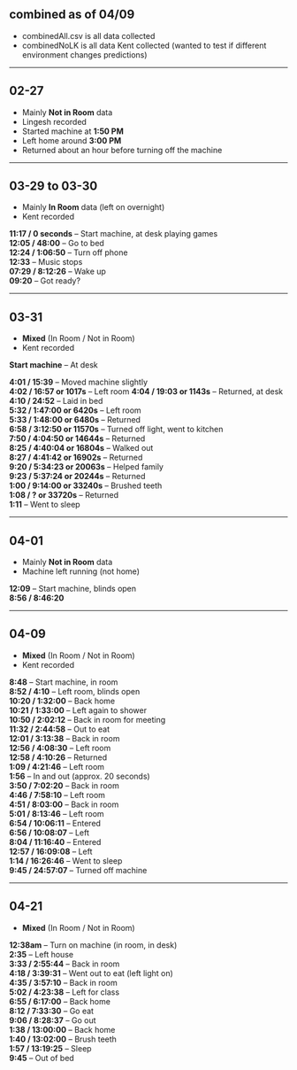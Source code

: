 ## combined as of 04/09
- combinedAll.csv is all data collected 
- combinedNoLK is all data Kent collected (wanted to test if different environment changes predictions)

---

## 02-27  
- Mainly **Not in Room** data  
- Lingesh recorded  
- Started machine at **1:50 PM**  
- Left home around **3:00 PM**  
- Returned about an hour before turning off the machine  

---

## 03-29 to 03-30  
- Mainly **In Room** data (left on overnight)  
- Kent recorded  

**11:17 / 0 seconds** – Start machine, at desk playing games  
**12:05 / 48:00** – Go to bed  
**12:24 / 1:06:50** – Turn off phone  
**12:33** – Music stops  
**07:29 / 8:12:26** – Wake up  
**09:20** – Got ready?  

---

## 03-31  
- **Mixed** (In Room / Not in Room)  
- Kent recorded  

**Start machine** – At desk  

**4:01 / 15:39** – Moved machine slightly  
**4:02 / 16:57 or 1017s** – Left room 
**4:04 / 19:03 or 1143s** – Returned, at desk  
**4:10 / 24:52** – Laid in bed  
**5:32 / 1:47:00 or 6420s** – Left room  
**5:33 / 1:48:00 or 6480s** – Returned  
**6:58 / 3:12:50 or 11570s** – Turned off light, went to kitchen  
**7:50 / 4:04:50 or 14644s** – Returned  
**8:25 / 4:40:04 or 16804s** – Walked out  
**8:27 / 4:41:42 or 16902s** – Returned  
**9:20 / 5:34:23 or 20063s** – Helped family  
**9:23 / 5:37:24 or 20244s** – Returned  
**1:00 / 9:14:00 or 33240s** – Brushed teeth  
**1:08 / ? or 33720s** – Returned  
**1:11** – Went to sleep  

---

## 04-01  
- Mainly **Not in Room** data  
- Machine left running (not home)

**12:09** – Start machine, blinds open  
**8:56 / 8:46:20**

---
## 04-09  
- **Mixed** (In Room / Not in Room)  
- Kent recorded  

**8:48** – Start machine, in room  
**8:52 / 4:10** – Left room, blinds open  
**10:20 / 1:32:00** – Back home  
**10:21 / 1:33:00** – Left again to shower  
**10:50 / 2:02:12** – Back in room for meeting  
**11:32 / 2:44:58** – Out to eat  
**12:01 / 3:13:38** – Back in room  
**12:56 / 4:08:30** – Left room  
**12:58 / 4:10:26** – Returned  
**1:09 / 4:21:46** – Left room  
**1:56** – In and out (approx. 20 seconds)  
**3:50 / 7:02:20** – Back in room  
**4:46 / 7:58:10** – Left room  
**4:51 / 8:03:00** – Back in room  
**5:01 / 8:13:46** – Left room  
**6:54 / 10:06:11** – Entered  
**6:56 / 10:08:07** – Left  
**8:04 / 11:16:40** – Entered  
**12:57 / 16:09:08** – Left  
**1:14 / 16:26:46** – Went to sleep  
**9:45 / 24:57:07** – Turned off machine  

---
## 04-21  
- **Mixed** (In Room / Not in Room)

**12:38am** – Turn on machine (in room, in desk)  
**2:35** – Left house  
**3:33 / 2:55:44** – Back in room  
**4:18 / 3:39:31** – Went out to eat (left light on)  
**4:35 / 3:57:10** – Back in room  
**5:02 / 4:23:38** – Left for class  
**6:55 / 6:17:00** – Back home  
**8:12 / 7:33:30** – Go eat  
**9:06 / 8:28:37** – Go out  
**1:38 / 13:00:00** – Back home  
**1:40 / 13:02:00** – Brush teeth  
**1:57 / 13:19:25** – Sleep  
**9:45** – Out of bed  